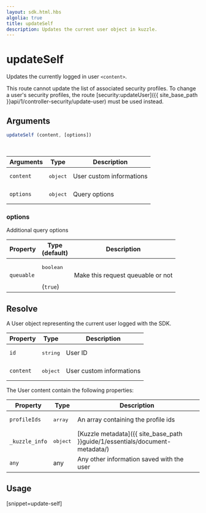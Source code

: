 ```yaml
---
layout: sdk.html.hbs
algolia: true
title: updateSelf
description: Updates the current user object in kuzzle.
---
```


# updateSelf

Updates the currently logged in user `<content>`.

This route cannot update the list of associated security profiles. To change a user's security profiles, the route [security:updateUser]({{ site_base_path }}api/1/controller-security/update-user) must be used instead.

## Arguments

```javascript
updateSelf (content, [options])
```

<br/>

| Arguments    | Type    | Description
|--------------|---------|-------------
| `content` | <pre>object</pre> | User custom informations
| `options`  | <pre>object</pre> | Query options


### **options**

Additional query options

| Property     | Type<br/>(default)    | Description   |
| -------------- | --------- | ------------- |
|  `queuable`  |  <pre>boolean</pre> <br/>(`true`) |  Make this request queuable or not  |


## Resolve

A User object representing the current user logged with the SDK.

| Property     | Type    | Description                       |
| ---------- | ------- | --------------------------------- |
| `id` | <pre>string</pre> | User ID |
| `content` | <pre>object</pre> | User custom informations |

The User content contain the following properties:

| Property     | Type    | Description                       |
| ---------- | ------- | --------------------------------- |
| `profileIds` | <pre>array<string></pre> | An array containing the profile ids |
| `_kuzzle_info` | <pre>object</pre> | [Kuzzle metadata]({{ site_base_path }}guide/1/essentials/document-metadata/) |
| `any` | any | Any other information saved with the user |

## Usage

[snippet=update-self]
